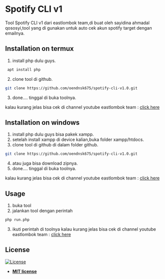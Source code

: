 # Spotify CLI v1

Tool Spotify CLI v1 dari eastlombok team,di buat oleh sayidina ahmadal qososyi,tool yang di gunakan untuk auto cek akun spotify target dengan emailnya.

## Installation on termux

1. install php dulu guys.
```bash
 apt install php
```
2. clone tool di github.
```bash
git clone https://github.com/oendnsk675/spotify-cli-v1.0.git
```
3. done.... tinggal di buka toolnya.

kalau kurang jelas bisa cek di channel youtube eastlombok team :
[click here](https://www.youtube.com/channel/UCNhysDQ6QCYOtjmWK4WU3hw)

## Installation on windows

1. install php dulu guys bisa pakek xampp.
2. setelah install xampp di device kalian,buka folder xampp/htdocs.
2. clone tool di github di dalam folder github.
```bash
git clone https://github.com/oendnsk675/spotify-cli-v1.0.git
```
4. atau juga bisa download zipnya.
5. done.... tinggal di buka toolnya.

kalau kurang jelas bisa cek di channel youtube eastlombok team :
[click here](https://www.youtube.com/channel/UCNhysDQ6QCYOtjmWK4WU3hw)

## Usage
1. buka tool
2. jalankan tool dengan perintah
```php
php run.php
```
3. ikuti perintah di toolnya
kalau kurang jelas bisa cek di channel youtube eastlombok team :
[click here](https://www.youtube.com/channel/UCNhysDQ6QCYOtjmWK4WU3hw)


## License

[![License](http://img.shields.io/:license-mit-blue.svg?style=flat-square)](http://badges.mit-license.org)

- **[MIT license](http://opensource.org/licenses/mit-license.php)**